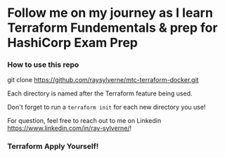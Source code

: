 # Follow me on my journey as I learn Terraform Fundementals & prep for HashiCorp Exam Prep

### How to use this repo

git clone https://github.com/raysylverne/mtc-terraform-docker.git

Each directory is named after the Terraform feature being used. 

Don't forget to run a `terraform init` for each new directory you use! 

For question, feel free to reach out to me on Linkedin  https://www.linkedin.com/in/ray-sylverne/!

### Terraform Apply Yourself! ###

